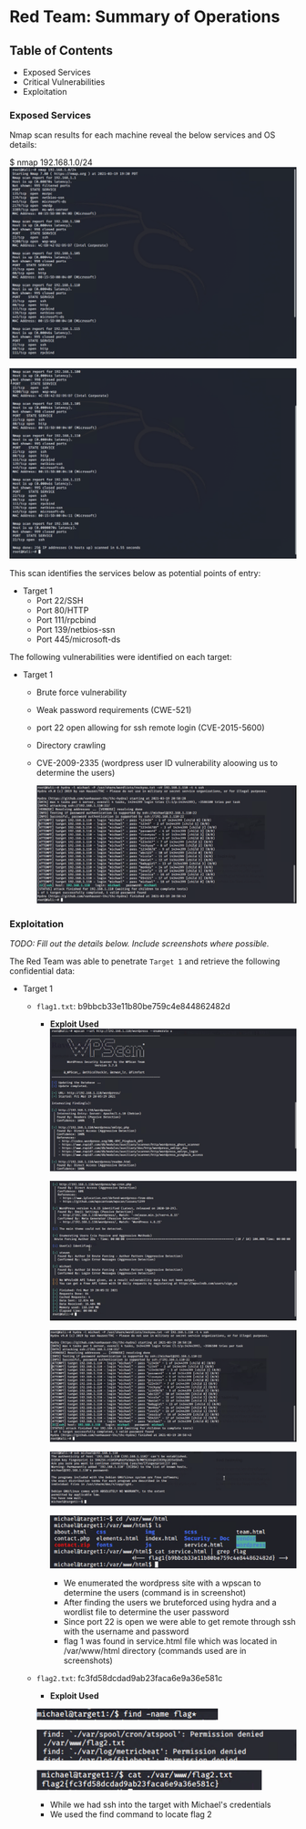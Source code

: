 # Red Team: Summary of Operations

## Table of Contents
- Exposed Services
- Critical Vulnerabilities
- Exploitation

### Exposed Services
Nmap scan results for each machine reveal the below services and OS details:

$ nmap 192.168.1.0/24
![ ](/Images/ScreenShot2021-03-19at10.30.43PM.png)

![ ](/Images/ScreenShot2021-03-19at10.31.23PM.png)

This scan identifies the services below as potential points of entry:
- Target 1
  - Port 22/SSH
  - Port 80/HTTP
  - Port 111/rpcbind
  - Port 139/netbios-ssn
  - Port 445/microsoft-ds


The following vulnerabilities were identified on each target:
- Target 1
  - Brute force vulnerability 
  - Weak password requirements (CWE-521)
  - port 22 open allowing for ssh remote login (CVE-2015-5600)
  - Directory crawling
  - CVE-2009-2335 (wordpress user ID vulnerability aloowing us to determine the users)

    ![ ](Images/ScreenShot2021-03-19at11.59.16PM.png)

### Exploitation
_TODO: Fill out the details below. Include screenshots where possible._

The Red Team was able to penetrate `Target 1` and retrieve the following confidential data:
- Target 1
  - `flag1.txt`: b9bbcb33e11b80be759c4e844862482d
    - **Exploit Used**
      ![ ](/Images/ScreenShot2021-03-19at11.07.26PM.png)

      ![ ](/Images/ScreenShot2021-03-19at11.10.02PM.png)

      ![ ](/Images/ScreenShot2021-03-19at11.59.16PM.png)

      ![ ](/Images/ScreenShot2021-03-20at12.13.23AM.png)

      ![ ](/Images/ScreenShot2021-03-24at12.57.46PM.png)
      
      - We enumerated the wordpress site with a wpscan to determine the users (command is in screenshot)
      - After finding the users we bruteforced using hydra and a wordlist file to determine the user password
      - Since port 22 is open we were able to get remote through ssh with the username and password 
      - flag 1 was found in service.html file which was located in /var/www/html directory (commands used are in screenshots)

  - `flag2.txt`: fc3fd58dcdad9ab23faca6e9a36e581c
    - **Exploit Used**

    ![ ](/Images/ScreenShot2021-03-20at12.18.21AM.png)

    ![ ](/Images/ScreenShot2021-03-20at12.18.49AM.png)

    ![ ](/Images/ScreenShot2021-03-20at12.19.45AM.png)

      - While we had ssh into the target with Michael's credentials
      - We used the find command to locate flag 2  
      